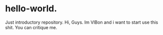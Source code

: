 # hello-world.
Just introductory repository.
Hi, Guys. Im VlBon and i want to start use this shit.
You can critique me.
